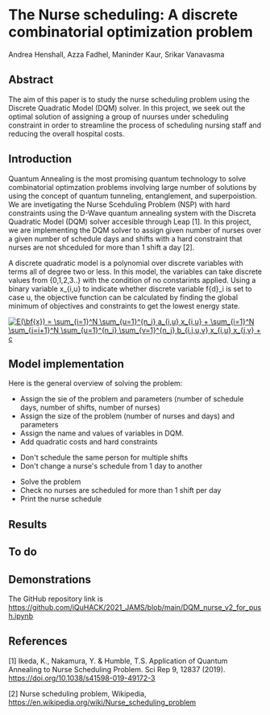 # The Nurse scheduling: A discrete combinatorial optimization problem
Andrea Henshall, Azza Fadhel, Maninder Kaur, Srikar Vanavasma

## Abstract
The aim of this paper is to study the nurse scheduling problem using the Discrete Quadratic Model (DQM) solver. In this project, we seek out the optimal solution of assigning a group of nuurses under scheduling constraint in order to streamline the process of scheduling nursing staff and reducing the overall hospital costs.  

## Introduction 
Quantum Annealing is the most promising quantum technology to solve combinatorial optimzation problems involving large number of solutions by using the concept of quantum tunneling, entanglement, and superpoistion. We are invetigating the Nurse Scehduling Problem (NSP) with hard constraints using the D-Wave quantum annealing system with the Discreta Quadratic Model (DQM) solver accesible through Leap [1]. In this project, we are implementing the DQM solver to assign given number of nurses over a given number of schedule days and shifts with a hard constraint that nurses are not shceduled for more than 1 shift a day [2]. 

A discrete quadratic model is a polynomial over discrete variables with terms all of degree two or less. In this model, the variables can take discrete values from {0,1,2,3..} with the condition of no constarints applied.  Using a binary variable x_{i,u} to indicate whether discrete variable f{d}_i is set to case u, the objective function can be calculated by finding the global minimum of objectives and constraints to get the lowest energy state.

<a href="https://www.codecogs.com/eqnedit.php?latex=E(\bf{x})&space;=&space;\sum_{i=1}^N&space;\sum_{u=1}^{n_i}&space;a_{i,u}&space;x_{i,u}&space;&plus;&space;\sum_{i=1}^N&space;\sum_{j=i&plus;1}^N&space;\sum_{u=1}^{n_i}&space;\sum_{v=1}^{n_j}&space;b_{i,j,u,v}&space;x_{i,u}&space;x_{j,v}&space;&plus;&space;c" target="_blank"><img src="https://latex.codecogs.com/gif.latex?E(\bf{x})&space;=&space;\sum_{i=1}^N&space;\sum_{u=1}^{n_i}&space;a_{i,u}&space;x_{i,u}&space;&plus;&space;\sum_{i=1}^N&space;\sum_{j=i&plus;1}^N&space;\sum_{u=1}^{n_i}&space;\sum_{v=1}^{n_j}&space;b_{i,j,u,v}&space;x_{i,u}&space;x_{j,v}&space;&plus;&space;c" title="E(\bf{x}) = \sum_{i=1}^N \sum_{u=1}^{n_i} a_{i,u} x_{i,u} + \sum_{i=1}^N \sum_{j=i+1}^N \sum_{u=1}^{n_i} \sum_{v=1}^{n_j} b_{i,j,u,v} x_{i,u} x_{j,v} + c" /></a>

## Model implementation 

Here is the general overview of solving the problem:
* Assign the sie of the problem and parameters (number of schedule days, number of shifts, number of nurses)
* Assign the size of the problem (number of nurses and days) and parameters
* Assign the name and values of variables in DQM.
* Add quadratic costs and hard constraints 
- Don't schedule the same person for multiple shifts
- Don't change a nurse's schedule from 1 day to another
* Solve the problem 
* Check no nurses are scheduled for more than 1 shift per day
* Print the nurse schedule

## Results


## To do 

## Demonstrations
The GitHub repository link is https://github.com/iQuHACK/2021_JAMS/blob/main/DQM_nurse_v2_for_push.ipynb

## References

[1] Ikeda, K., Nakamura, Y. & Humble, T.S. Application of Quantum Annealing to Nurse Scheduling Problem. Sci Rep 9, 12837 (2019). https://doi.org/10.1038/s41598-019-49172-3

[2] Nurse scheduling problem, Wikipedia, https://en.wikipedia.org/wiki/Nurse_scheduling_problem

